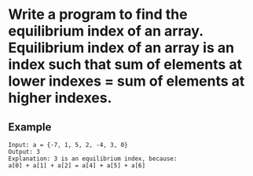 # Write a program to find the equilibrium index of an array. Equilibrium index of an array is an index such that sum of elements at lower indexes = sum of elements at higher indexes.

## Example

```
Input: a = {-7, 1, 5, 2, -4, 3, 0}
Output: 3
Explanation: 3 is an equilibrium index, because:
a[0] + a[1] + a[2] = a[4] + a[5] + a[6]
```






